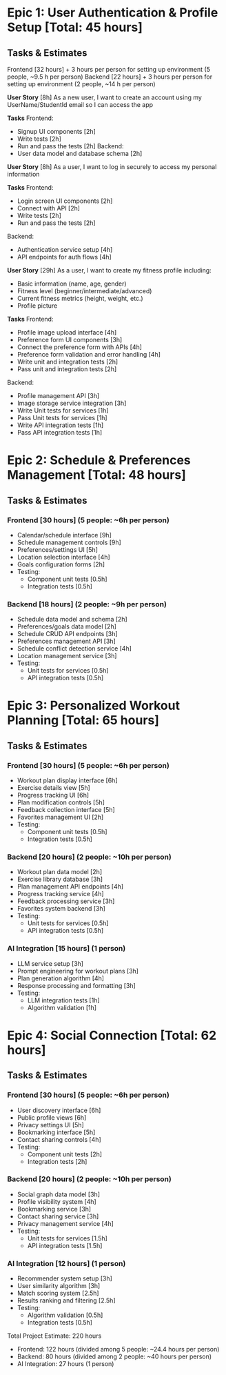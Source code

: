 # Epic 1: User Authentication & Profile Setup [Total: 45 hours]

## Tasks & Estimates
Frontend [32 hours] + 3 hours per person for setting up environment (5 people, ~9.5 h per person)
Backend [22 hours] + 3 hours per person for setting up environment (2 people, ~14 h per person)

**User Story** [8h]
As a new user, I want to create an account using my UserName/StudentId email so I can access the app

**Tasks**
Frontend:
- Signup UI components [2h]
- Write tests [2h]
- Run and pass the tests [2h]
Backend:
- User data model and database schema [2h]

**User Story** [8h]
As a user, I want to log in securely to access my personal information

**Tasks**
Frontend:
- Login screen UI components [2h]
- Connect with API [2h]
- Write tests [2h]
- Run and pass the tests [2h]

Backend:
- Authentication service setup [4h]
- API endpoints for auth flows [4h]

**User Story** [29h]
As a user, I want to create my fitness profile including:
- Basic information (name, age, gender)
- Fitness level (beginner/intermediate/advanced)
- Current fitness metrics (height, weight, etc.)
- Profile picture

**Tasks**
Frontend:
- Profile image upload interface [4h]
- Preference form UI components [3h]
- Connect the preference form with APIs [4h]
- Preference form validation and error handling [4h]
- Write unit and integration tests [2h]
- Pass unit and integration tests [2h]

Backend:
- Profile management API [3h]
- Image storage service integration [3h]
- Write Unit tests for services [1h]
- Pass Unit tests for services [1h]
- Write API integration tests [1h]
- Pass API integration tests [1h]

# Epic 2: Schedule & Preferences Management [Total: 48 hours]

## Tasks & Estimates

### Frontend [30 hours] (5 people: ~6h per person)
- Calendar/schedule interface [9h]
- Schedule management controls [9h]
- Preferences/settings UI [5h]
- Location selection interface [4h]
- Goals configuration forms [2h]
- Testing:
  - Component unit tests [0.5h]
  - Integration tests [0.5h]

### Backend [18 hours] (2 people: ~9h per person)
- Schedule data model and schema [2h]
- Preferences/goals data model [2h]
- Schedule CRUD API endpoints [3h]
- Preferences management API [3h]
- Schedule conflict detection service [4h]
- Location management service [3h]
- Testing:
  - Unit tests for services [0.5h]
  - API integration tests [0.5h]

# Epic 3: Personalized Workout Planning [Total: 65 hours]

## Tasks & Estimates

### Frontend [30 hours] (5 people: ~6h per person)
- Workout plan display interface [6h]
- Exercise details view [5h]
- Progress tracking UI [6h]
- Plan modification controls [5h]
- Feedback collection interface [5h]
- Favorites management UI [2h]
- Testing:
  - Component unit tests [0.5h]
  - Integration tests [0.5h]

### Backend [20 hours] (2 people: ~10h per person)
- Workout plan data model [2h]
- Exercise library database [3h]
- Plan management API endpoints [4h]
- Progress tracking service [4h]
- Feedback processing service [3h]
- Favorites system backend [3h]
- Testing:
  - Unit tests for services [0.5h]
  - API integration tests [0.5h]

### AI Integration [15 hours] (1 person)
- LLM service setup [3h]
- Prompt engineering for workout plans [3h]
- Plan generation algorithm [4h]
- Response processing and formatting [3h]
- Testing:
  - LLM integration tests [1h]
  - Algorithm validation [1h]

# Epic 4: Social Connection [Total: 62 hours]

## Tasks & Estimates

### Frontend [30 hours] (5 people: ~6h per person)
- User discovery interface [6h]
- Public profile views [6h]
- Privacy settings UI [5h]
- Bookmarking interface [5h]
- Contact sharing controls [4h]
- Testing:
  - Component unit tests [2h]
  - Integration tests [2h]

### Backend [20 hours] (2 people: ~10h per person)
- Social graph data model [3h]
- Profile visibility system [4h]
- Bookmarking service [3h]
- Contact sharing service [3h]
- Privacy management service [4h]
- Testing:
  - Unit tests for services [1.5h]
  - API integration tests [1.5h]

### AI Integration [12 hours] (1 person)
- Recommender system setup [3h]
- User similarity algorithm [3h]
- Match scoring system [2.5h]
- Results ranking and filtering [2.5h]
- Testing:
  - Algorithm validation [0.5h]
  - Integration tests [0.5h]

Total Project Estimate: 220 hours
- Frontend: 122 hours (divided among 5 people: ~24.4 hours per person)
- Backend: 80 hours (divided among 2 people: ~40 hours per person)
- AI Integration: 27 hours (1 person)
